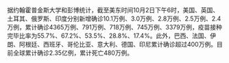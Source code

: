 据约翰霍普金斯大学和彭博统计，截至美东时间10月2日下午6时，美国、英国、土耳其、俄罗斯、印度分别新增确诊10.1万例、3.0万例、2.8万例、2.5万例、2.4万例，累计确诊4365万例、791万例、718万例、745万例、3379万例，疫苗接种完毕比率为55.7%、67.2%、53.5%、28.8%、17.4%。此外，巴西、法国、伊朗、阿根廷、西班牙、哥伦比亚、意大利、德国、印尼累计确诊超过400万例。目前全球累计确诊2.35亿例，累计死亡480万例。